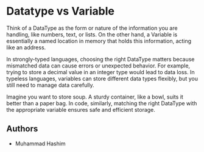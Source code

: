 # Datatype vs Variable

Think of a DataType as the form or nature of the information you are handling, like numbers, text, or lists. On the other hand, a Variable is essentially a named location in memory that holds this information, acting like an address.

In strongly-typed languages, choosing the right DataType matters because mismatched data can cause errors or unexpected behavior. For example, trying to store a decimal value in an integer type would lead to data loss. In typeless languages, variables can store different data types flexibly, but you still need to manage data carefully.

Imagine you want to store soup. A sturdy container, like a bowl, suits it better than a paper bag. In code, similarly, matching the right DataType with the appropriate variable ensures safe and efficient storage.

## Authors
- Muhammad Hashim